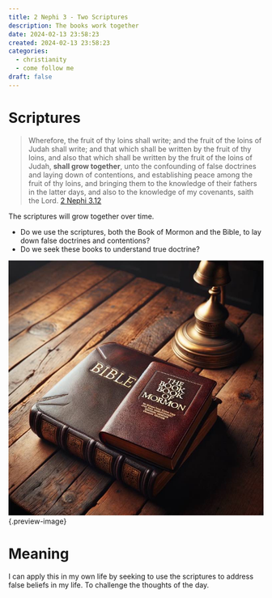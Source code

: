 ```yaml
---
title: 2 Nephi 3 - Two Scriptures
description: The books work together
date: 2024-02-13 23:58:23
created: 2024-02-13 23:58:23
categories:
  - christianity
  - come follow me
draft: false
---
```

# Scriptures

> Wherefore, the fruit of thy loins shall write; and the fruit of the loins of Judah shall write; and that which shall be written by the fruit of thy loins, and also that which shall be written by the fruit of the loins of Judah, **shall grow together**, unto the confounding of false doctrines and laying down of contentions, and establishing peace among the fruit of thy loins, and bringing them to the knowledge of their fathers in the latter days, and also to the knowledge of my covenants, saith the Lord.
> [2 Nephi 3.12](../scriptures/2-nephi-3.12)

The scriptures will grow together over time. 

- Do we use the scriptures, both the Book of Mormon and the Bible, to lay down false doctrines and contentions?
- Do we seek these books to understand true doctrine?

![Two books](../img/dalle-two-books.jpeg){.preview-image}

# Meaning

I can apply this in my own life by seeking to use the scriptures to address false beliefs in my life. To challenge the thoughts of the day. 

